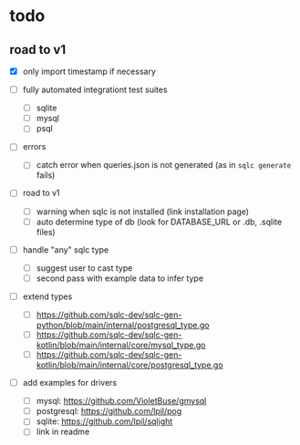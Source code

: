 # todo

## road to v1
- [x] only import timestamp if necessary

- [ ] fully automated integrationt test suites
  - [ ] sqlite
  - [ ] mysql
  - [ ] psql

- [ ] errors
  - [ ] catch error when queries.json is not generated (as in `sqlc generate` fails)

- [ ] road to v1
  - [ ] warning when sqlc is not installed (link installation page)
  - [ ] auto determine type of db (look for DATABASE_URL or .db, .sqlite files)

- [ ] handle "any" sqlc type
  - [ ] suggest user to cast type
  - [ ] second pass with example data to infer type

- [ ] extend types
  - [ ] https://github.com/sqlc-dev/sqlc-gen-python/blob/main/internal/postgresql_type.go
  - [ ] https://github.com/sqlc-dev/sqlc-gen-kotlin/blob/main/internal/core/mysql_type.go
  - [ ] https://github.com/sqlc-dev/sqlc-gen-kotlin/blob/main/internal/core/postgresql_type.go

- [ ] add examples for drivers
  - [ ] mysql: https://github.com/VioletBuse/gmysql
  - [ ] postgresql: https://github.com/lpil/pog
  - [ ] sqlite: https://github.com/lpil/sqlight
  - [ ] link in readme
